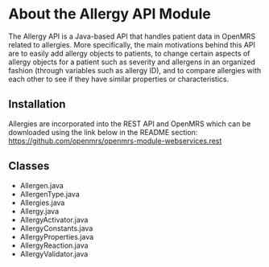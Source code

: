 About the Allergy API Module
===
The Allergy API is a Java-based API that handles patient data in OpenMRS related to allergies. More specifically, the main motivations
behind this API are to easily add allergy objects to patients, to change certain aspects of allergy objects for a patient such as severity and allergens in an organized fashion
(through variables such as allergy ID), and to compare allergies with each other to see if they have similar properties or characteristics.

Installation
---
Allergies are incorporated into the REST API and OpenMRS which can be downloaded using the link below in the README section:
https://github.com/openmrs/openmrs-module-webservices.rest

Classes
---
* Allergen.java	
* AllergenType.java	
* Allergies.java	
* Allergy.java 
* AllergyActivator.java	
* AllergyConstants.java	
* AllergyProperties.java	
* AllergyReaction.java	
* AllergyValidator.java
